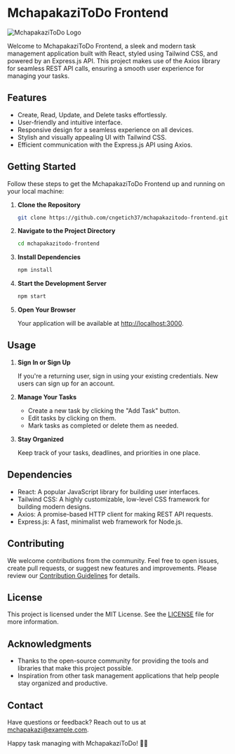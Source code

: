 # MchapakaziToDo Frontend

![MchapakaziToDo Logo](https://yourlogo.com/logo.png)

Welcome to MchapakaziToDo Frontend, a sleek and modern task management application built with React, styled using Tailwind CSS, and powered by an Express.js API. This project makes use of the Axios library for seamless REST API calls, ensuring a smooth user experience for managing your tasks.

## Features

- Create, Read, Update, and Delete tasks effortlessly.
- User-friendly and intuitive interface.
- Responsive design for a seamless experience on all devices.
- Stylish and visually appealing UI with Tailwind CSS.
- Efficient communication with the Express.js API using Axios.

## Getting Started

Follow these steps to get the MchapakaziToDo Frontend up and running on your local machine:

1. **Clone the Repository**

   ```bash
   git clone https://github.com/cngetich37/mchapakazitodo-frontend.git
   ```

2. **Navigate to the Project Directory**

   ```bash
   cd mchapakazitodo-frontend
   ```

3. **Install Dependencies**

   ```bash
   npm install
   ```

4. **Start the Development Server**

   ```bash
   npm start
   ```

5. **Open Your Browser**

   Your application will be available at [http://localhost:3000](http://localhost:3000).

## Usage

1. **Sign In or Sign Up**

   If you're a returning user, sign in using your existing credentials. New users can sign up for an account.

2. **Manage Your Tasks**

   - Create a new task by clicking the "Add Task" button.
   - Edit tasks by clicking on them.
   - Mark tasks as completed or delete them as needed.

3. **Stay Organized**

   Keep track of your tasks, deadlines, and priorities in one place.

## Dependencies

- React: A popular JavaScript library for building user interfaces.
- Tailwind CSS: A highly customizable, low-level CSS framework for building modern designs.
- Axios: A promise-based HTTP client for making REST API requests.
- Express.js: A fast, minimalist web framework for Node.js.

## Contributing

We welcome contributions from the community. Feel free to open issues, create pull requests, or suggest new features and improvements. Please review our [Contribution Guidelines](CONTRIBUTING.md) for details.

## License

This project is licensed under the MIT License. See the [LICENSE](LICENSE) file for more information.

## Acknowledgments

- Thanks to the open-source community for providing the tools and libraries that make this project possible.
- Inspiration from other task management applications that help people stay organized and productive.

## Contact

Have questions or feedback? Reach out to us at [mchapakazi@example.com](mailto:mchapakazi@example.com).

Happy task managing with MchapakaziToDo! 🚀📝